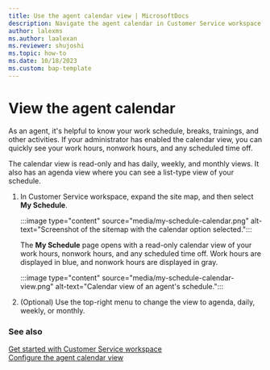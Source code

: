 ```yaml
---
title: Use the agent calendar view | MicrosoftDocs
description: Navigate the agent calendar in Customer Service workspace.
author: lalexms
ms.author: laalexan
ms.reviewer: shujoshi
ms.topic: how-to 
ms.date: 10/18/2023 
ms.custom: bap-template 
---
```

 
# View the agent calendar

As an agent, it's helpful to know your work schedule, breaks, trainings, and other activities. If your administrator has enabled the calendar view, you can quickly see your work hours, nonwork hours, and any scheduled time off.

The calendar view is read-only and has daily, weekly, and monthly views. It also has an agenda view where you can see a list-type view of your schedule.

1. In Customer Service workspace, expand the site map, and then select **My Schedule**.

   :::image type="content" source="media/my-schedule-calendar.png" alt-text="Screenshot of the sitemap with the calendar option selected.":::

   The **My Schedule** page opens with a read-only calendar view of your work hours, nonwork hours, and any scheduled time off. Work hours are displayed in blue, and nonwork hours are displayed in gray.

   :::image type="content" source="media/my-schedule-calendar-view.png" alt-text="Calendar view of an agent's schedule.":::

2. (Optional) Use the top-right menu to change the view to agenda, daily, weekly, or monthly.

### See also
[Get started with Customer Service workspace](csw-overview.md)  
[Configure the agent calendar view](configure-agent-calendar.md)  
